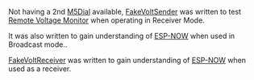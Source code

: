 Not having a 2nd [M5Dial](https://docs.m5stack.com/en/core/M5Dial) available, [FakeVoltSender](https://github.com/BluDotz/FakeVolt/tree/main/FakeVoltSender) was written to test [Remote Voltage Monitor](https://www.youtube.com/watch?v=hWHHfaTxZC0) when operating in Receiver Mode.

It was also written to gain understanding of [ESP-NOW](https://docs.espressif.com/projects/esp-idf/en/latest/esp32c3/api-reference/network/esp_now.html) when used in Broadcast mode..

[FakeVoltReceiver](https://github.com/BluDotz/FakeVolt/tree/main/FakeVoltReceiver) was written to gain understanding of [ESP-NOW](https://docs.espressif.com/projects/esp-idf/en/latest/esp32c3/api-reference/network/esp_now.html) when used as a receiver.
